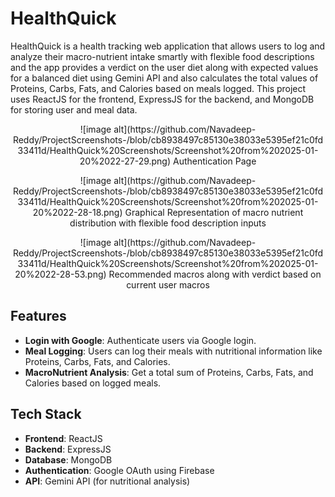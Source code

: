 # HealthQuick

HealthQuick is a health tracking web application that allows users to log and analyze their macro-nutrient intake smartly with flexible food descriptions and the app provides a verdict on the user diet along with expected values for a balanced diet using Gemini API and also calculates the total values of Proteins, Carbs, Fats, and Calories based on meals logged. This project uses ReactJS for the frontend, ExpressJS for the backend, and MongoDB for storing user and meal data.

<p align="center">
  ![image alt](https://github.com/Navadeep-Reddy/ProjectScreenshots-/blob/cb8938497c85130e38033e5395ef21c0fd33411d/HealthQuick%20Screenshots/Screenshot%20from%202025-01-20%2022-27-29.png)  
  Authentication Page
</p>

<p align="center">
  ![image alt](https://github.com/Navadeep-Reddy/ProjectScreenshots-/blob/cb8938497c85130e38033e5395ef21c0fd33411d/HealthQuick%20Screenshots/Screenshot%20from%202025-01-20%2022-28-18.png)  
  Graphical Representation of macro nutrient distribution with flexible food description inputs
</p>

<p align="center">
  ![image alt](https://github.com/Navadeep-Reddy/ProjectScreenshots-/blob/cb8938497c85130e38033e5395ef21c0fd33411d/HealthQuick%20Screenshots/Screenshot%20from%202025-01-20%2022-28-53.png)  
  Recommended macros along with verdict based on current user macros
</p>

## Features
- **Login with Google**: Authenticate users via Google login.
- **Meal Logging**: Users can log their meals with nutritional information like Proteins, Carbs, Fats, and Calories.
- **MacroNutrient Analysis**: Get a total sum of Proteins, Carbs, Fats, and Calories based on logged meals.
  
## Tech Stack
- **Frontend**: ReactJS
- **Backend**: ExpressJS
- **Database**: MongoDB
- **Authentication**: Google OAuth using Firebase
- **API**: Gemini API (for nutritional analysis)

